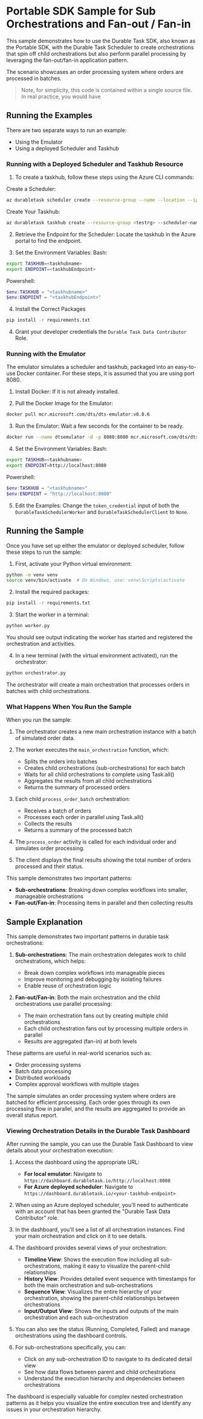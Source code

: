# Portable SDK Sample for Sub Orchestrations and Fan-out / Fan-in

This sample demonstrates how to use the Durable Task SDK, also known as the Portable SDK, with the Durable Task Scheduler to create orchestrations that spin off child orchestrations but also perform parallel processing by leveraging the fan-out/fan-in application pattern.

The scenario showcases an order processing system where orders are processed in batches. 

> Note, for simplicity, this code is contained within a single source file. In real practice, you would have 


## Running the Examples
There are two separate ways to run an example:

- Using the Emulator
- Using a deployed Scheduler and Taskhub

### Running with a Deployed Scheduler and Taskhub Resource
1. To create a taskhub, follow these steps using the Azure CLI commands:

Create a Scheduler:
```bash
az durabletask scheduler create --resource-group --name --location --ip-allowlist "[0.0.0.0/0]" --sku-capacity 1 --sku-name "Dedicated" --tags "{'myattribute':'myvalue'}"
```

Create Your Taskhub:
```bash
az durabletask taskhub create --resource-group <testrg> --scheduler-name <testscheduler> --name <testtaskhub>
```

2. Retrieve the Endpoint for the Scheduler: Locate the taskhub in the Azure portal to find the endpoint.

3. Set the Environment Variables:
Bash:
```bash
export TASKHUB=<taskhubname>
export ENDPOINT=<taskhubEndpoint>
```
Powershell:
```powershell
$env:TASKHUB = "<taskhubname>"
$env:ENDPOINT = "<taskhubEndpoint>"
```

4. Install the Correct Packages
```bash
pip install -r requirements.txt
```

4. Grant your developer credentials the `Durable Task Data Contributor` Role.

### Running with the Emulator
The emulator simulates a scheduler and taskhub, packaged into an easy-to-use Docker container. For these steps, it is assumed that you are using port 8080.

1. Install Docker: If it is not already installed.

2. Pull the Docker Image for the Emulator:
```bash
docker pull mcr.microsoft.com/dts/dts-emulator:v0.0.6
```

3. Run the Emulator: Wait a few seconds for the container to be ready.
```bash
docker run --name dtsemulator -d -p 8080:8080 mcr.microsoft.com/dts/dts-emulator:v0.0.4
```

4. Set the Environment Variables:
Bash:
```bash
export TASKHUB=<taskhubname>
export ENDPOINT=http://localhost:8080
```
Powershell:
```powershell
$env:TASKHUB = "<taskhubname>"
$env:ENDPOINT = "http://localhost:8080"
```

5. Edit the Examples: Change the `token_credential` input of both the `DurableTaskSchedulerWorker` and `DurableTaskSchedulerClient` to `None`.

## Running the Sample

Once you have set up either the emulator or deployed scheduler, follow these steps to run the sample:

1. First, activate your Python virtual environment:
```bash
python -m venv venv
source venv/bin/activate  # On Windows, use: venv\Scripts\activate
```

2. Install the required packages:
```bash
pip install -r requirements.txt
```

3. Start the worker in a terminal:
```bash
python worker.py
```
You should see output indicating the worker has started and registered the orchestration and activities.

4. In a new terminal (with the virtual environment activated), run the orchestrator:
```bash
python orchestrator.py
```

The orchestrator will create a main orchestration that processes orders in batches with child orchestrations.

### What Happens When You Run the Sample

When you run the sample:

1. The orchestrator creates a new main orchestration instance with a batch of simulated order data.

2. The worker executes the `main_orchestration` function, which:
   - Splits the orders into batches
   - Creates child orchestrations (sub-orchestrations) for each batch
   - Waits for all child orchestrations to complete using Task.all()
   - Aggregates the results from all child orchestrations
   - Returns the summary of processed orders

3. Each child `process_order_batch` orchestration:
   - Receives a batch of orders
   - Processes each order in parallel using Task.all()
   - Collects the results
   - Returns a summary of the processed batch

4. The `process_order` activity is called for each individual order and simulates order processing.

5. The client displays the final results showing the total number of orders processed and their status.

This sample demonstrates two important patterns:
- **Sub-orchestrations**: Breaking down complex workflows into smaller, manageable orchestrations
- **Fan-out/Fan-in**: Processing items in parallel and then collecting results

## Sample Explanation

This sample demonstrates two important patterns in durable task orchestrations:

1. **Sub-orchestrations**: The main orchestration delegates work to child orchestrations, which helps:
   - Break down complex workflows into manageable pieces
   - Improve monitoring and debugging by isolating failures
   - Enable reuse of orchestration logic

2. **Fan-out/Fan-in**: Both the main orchestration and the child orchestrations use parallel processing:
   - The main orchestration fans out by creating multiple child orchestrations
   - Each child orchestration fans out by processing multiple orders in parallel
   - Results are aggregated (fan-in) at both levels

These patterns are useful in real-world scenarios such as:
- Order processing systems
- Batch data processing
- Distributed workloads
- Complex approval workflows with multiple stages

The sample simulates an order processing system where orders are batched for efficient processing. Each order goes through its own processing flow in parallel, and the results are aggregated to provide an overall status report.

### Viewing Orchestration Details in the Durable Task Dashboard

After running the sample, you can use the Durable Task Dashboard to view details about your orchestration execution:

1. Access the dashboard using the appropriate URL:
   - **For local emulator**: Navigate to `https://dashboard.durabletask.io/http://localhost:8080`
   - **For Azure deployed scheduler**: Navigate to `https://dashboard.durabletask.io/<your-taskhub-endpoint>`

2. When using an Azure deployed scheduler, you'll need to authenticate with an account that has been granted the "Durable Task Data Contributor" role.

3. In the dashboard, you'll see a list of all orchestration instances. Find your main orchestration and click on it to see details.

4. The dashboard provides several views of your orchestration:
   - **Timeline View**: Shows the execution flow including all sub-orchestrations, making it easy to visualize the parent-child relationships
   - **History View**: Provides detailed event sequence with timestamps for both the main orchestration and sub-orchestrations
   - **Sequence View**: Visualizes the entire hierarchy of your orchestration, showing the parent-child relationships between orchestrations
   - **Input/Output View**: Shows the inputs and outputs of the main orchestration and each sub-orchestration

5. You can also see the status (Running, Completed, Failed) and manage orchestrations using the dashboard controls.

6. For sub-orchestrations specifically, you can:
   - Click on any sub-orchestration ID to navigate to its dedicated detail view
   - See how data flows between parent and child orchestrations
   - Understand the execution hierarchy and dependencies between orchestrations

The dashboard is especially valuable for complex nested orchestration patterns as it helps you visualize the entire execution tree and identify any issues in your orchestration hierarchy.
